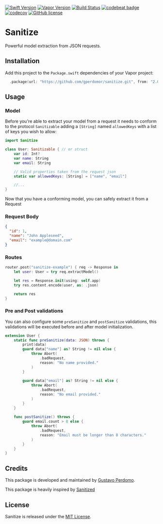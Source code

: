 [![Swift Version](https://img.shields.io/badge/Swift-4.0-brightgreen.svg)](http://swift.org)
[![Vapor Version](https://img.shields.io/badge/Vapor-3-brightgreen.svg)](http://vapor.codes)
[![Build Status](https://img.shields.io/circleci/project/github/gperdomor/sanitize.svg?label=Build)](https://circleci.com/gh/gperdomor/sanitize)
[![codebeat badge](https://codebeat.co/badges/96ac7dc6-b1a7-4cc5-bb95-8a33f967bb65)](https://codebeat.co/projects/github-com-gperdomor-sanitize-master)
[![codecov](https://img.shields.io/codecov/c/github/gperdomor/sanitize.svg)](https://codecov.io/gh/gperdomor/sanitize)
[![GitHub license](https://img.shields.io/badge/license-MIT-brightgreen.svg)](LICENSE)

# Sanitize

Powerful model extraction from JSON requests.

## Installation

Add this project to the `Package.swift` dependencies of your Vapor project:

```swift
  .package(url: "https://github.com/gperdomor/sanitize.git", from: "2.0.0")
```

## Usage

### Model

Before you're able to extract your model from a request it needs to conform to
the protocol `Sanitizable` adding a `[String]` named `allowedKeys` with a list
of keys you wish to allow:

```swift
import Sanitize

class User: Sanitizable { // or struct
    var id: Int?
    var name: String
    var email: String

    // Valid properties taken from the request json
    static var allowedKeys: [String] = ["name", "email"]

    //...
}
```

Now that you have a conforming model, you can safely extract it from a Request

### Request Body

```json
{
  "id": 1,
  "name": "John Appleseed",
  "email": "example@domain.com"
}
```

### Routes

```swift
router.post("sanitize-example") { req -> Response in
    let user: User = try req.extractModel()

    let res = Response.init(using: self.app)
    try res.content.encode(user, as: .json)

    return res
}
```

### Pre and Post validations

You can also configure some `preSanitize` and `postSanitize` validations,
this validations will be executed before and after model initialization.

```swift
extension User {
    static func preSanitize(data: JSON) throws {
        print(data)
        guard data["name"] as? String != nil else {
            throw Abort(
                .badRequest,
                reason: "No name provided."
            )
        }
        
        guard data["email"] as? String != nil else {
            throw Abort(
                .badRequest,
                reason: "No email provided."
            )
        }
    }
    
    func postSanitize() throws {
        guard email.count > 8 else {
            throw Abort(
                .badRequest,
                reason: "Email must be longer than 8 characters."
            )
        }
    }
}
```
## Credits
This package is developed and maintained by [Gustavo Perdomo](https://github.com/gperdomor).

This package is heavily inspired by [Sanitized](https://github.com/nodes-vapor/sanitized)

## License

Sanitize is released under the [MIT License](LICENSE).
